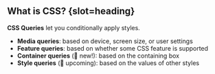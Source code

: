 ## What is CSS? {slot=heading}

**CSS Queries** let you conditionally apply styles.
- **Media queries**: based on device, screen size, or user settings
- **Feature queries**: based on whether some CSS feature is supported
- **Container queries** (🌠 new!): based on the containing box
- **Style queries** (🤞 upcoming): based on the values of other styles


